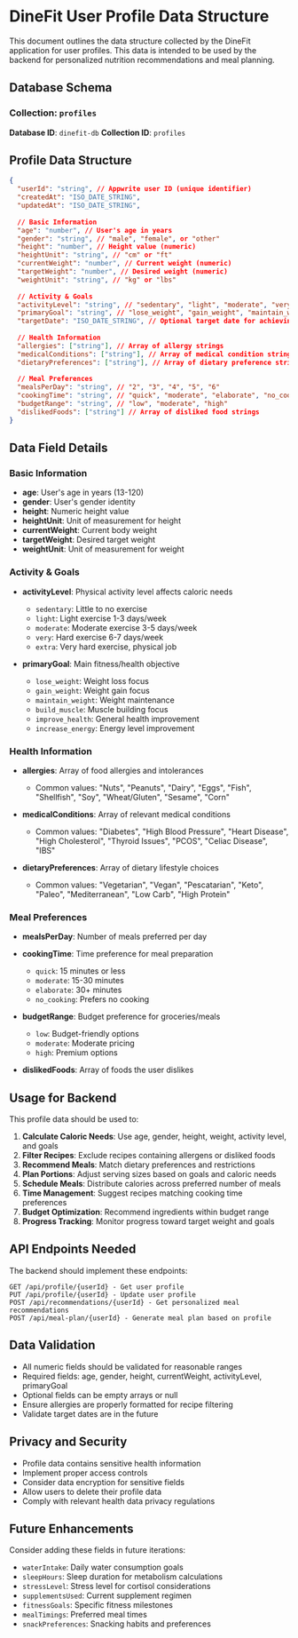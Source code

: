 # DineFit User Profile Data Structure

This document outlines the data structure collected by the DineFit application for user profiles. This data is intended to be used by the backend for personalized nutrition recommendations and meal planning.

## Database Schema

### Collection: `profiles`
**Database ID**: `dinefit-db`
**Collection ID**: `profiles`

## Profile Data Structure

```json
{
  "userId": "string", // Appwrite user ID (unique identifier)
  "createdAt": "ISO_DATE_STRING",
  "updatedAt": "ISO_DATE_STRING",
  
  // Basic Information
  "age": "number", // User's age in years
  "gender": "string", // "male", "female", or "other"
  "height": "number", // Height value (numeric)
  "heightUnit": "string", // "cm" or "ft"
  "currentWeight": "number", // Current weight (numeric)
  "targetWeight": "number", // Desired weight (numeric)
  "weightUnit": "string", // "kg" or "lbs"
  
  // Activity & Goals
  "activityLevel": "string", // "sedentary", "light", "moderate", "very", "extra"
  "primaryGoal": "string", // "lose_weight", "gain_weight", "maintain_weight", "build_muscle", "improve_health", "increase_energy"
  "targetDate": "ISO_DATE_STRING", // Optional target date for achieving goal
  
  // Health Information
  "allergies": ["string"], // Array of allergy strings
  "medicalConditions": ["string"], // Array of medical condition strings
  "dietaryPreferences": ["string"], // Array of dietary preference strings
  
  // Meal Preferences
  "mealsPerDay": "string", // "2", "3", "4", "5", "6"
  "cookingTime": "string", // "quick", "moderate", "elaborate", "no_cooking"
  "budgetRange": "string", // "low", "moderate", "high"
  "dislikedFoods": ["string"] // Array of disliked food strings
}
```

## Data Field Details

### Basic Information
- **age**: User's age in years (13-120)
- **gender**: User's gender identity
- **height**: Numeric height value
- **heightUnit**: Unit of measurement for height
- **currentWeight**: Current body weight
- **targetWeight**: Desired target weight
- **weightUnit**: Unit of measurement for weight

### Activity & Goals
- **activityLevel**: Physical activity level affects caloric needs
  - `sedentary`: Little to no exercise
  - `light`: Light exercise 1-3 days/week
  - `moderate`: Moderate exercise 3-5 days/week
  - `very`: Hard exercise 6-7 days/week
  - `extra`: Very hard exercise, physical job

- **primaryGoal**: Main fitness/health objective
  - `lose_weight`: Weight loss focus
  - `gain_weight`: Weight gain focus
  - `maintain_weight`: Weight maintenance
  - `build_muscle`: Muscle building focus
  - `improve_health`: General health improvement
  - `increase_energy`: Energy level improvement

### Health Information
- **allergies**: Array of food allergies and intolerances
  - Common values: "Nuts", "Peanuts", "Dairy", "Eggs", "Fish", "Shellfish", "Soy", "Wheat/Gluten", "Sesame", "Corn"
  
- **medicalConditions**: Array of relevant medical conditions
  - Common values: "Diabetes", "High Blood Pressure", "Heart Disease", "High Cholesterol", "Thyroid Issues", "PCOS", "Celiac Disease", "IBS"
  
- **dietaryPreferences**: Array of dietary lifestyle choices
  - Common values: "Vegetarian", "Vegan", "Pescatarian", "Keto", "Paleo", "Mediterranean", "Low Carb", "High Protein"

### Meal Preferences
- **mealsPerDay**: Number of meals preferred per day
- **cookingTime**: Time preference for meal preparation
  - `quick`: 15 minutes or less
  - `moderate`: 15-30 minutes
  - `elaborate`: 30+ minutes
  - `no_cooking`: Prefers no cooking
  
- **budgetRange**: Budget preference for groceries/meals
  - `low`: Budget-friendly options
  - `moderate`: Moderate pricing
  - `high`: Premium options
  
- **dislikedFoods**: Array of foods the user dislikes

## Usage for Backend

This profile data should be used to:

1. **Calculate Caloric Needs**: Use age, gender, height, weight, activity level, and goals
2. **Filter Recipes**: Exclude recipes containing allergens or disliked foods
3. **Recommend Meals**: Match dietary preferences and restrictions
4. **Plan Portions**: Adjust serving sizes based on goals and caloric needs
5. **Schedule Meals**: Distribute calories across preferred number of meals
6. **Time Management**: Suggest recipes matching cooking time preferences
7. **Budget Optimization**: Recommend ingredients within budget range
8. **Progress Tracking**: Monitor progress toward target weight and goals

## API Endpoints Needed

The backend should implement these endpoints:

```
GET /api/profile/{userId} - Get user profile
PUT /api/profile/{userId} - Update user profile
POST /api/recommendations/{userId} - Get personalized meal recommendations
POST /api/meal-plan/{userId} - Generate meal plan based on profile
```

## Data Validation

- All numeric fields should be validated for reasonable ranges
- Required fields: age, gender, height, currentWeight, activityLevel, primaryGoal
- Optional fields can be empty arrays or null
- Ensure allergies are properly formatted for recipe filtering
- Validate target dates are in the future

## Privacy and Security

- Profile data contains sensitive health information
- Implement proper access controls
- Consider data encryption for sensitive fields
- Allow users to delete their profile data
- Comply with relevant health data privacy regulations

## Future Enhancements

Consider adding these fields in future iterations:

- `waterIntake`: Daily water consumption goals
- `sleepHours`: Sleep duration for metabolism calculations
- `stressLevel`: Stress level for cortisol considerations
- `supplementsUsed`: Current supplement regimen
- `fitnessGoals`: Specific fitness milestones
- `mealTimings`: Preferred meal times
- `snackPreferences`: Snacking habits and preferences

